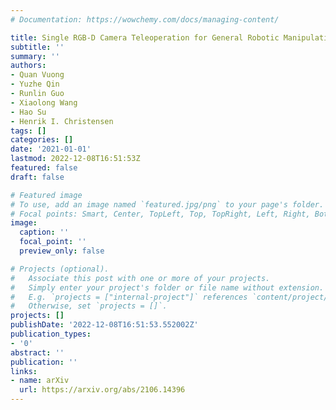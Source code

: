 ```yaml
---
# Documentation: https://wowchemy.com/docs/managing-content/

title: Single RGB-D Camera Teleoperation for General Robotic Manipulation
subtitle: ''
summary: ''
authors:
- Quan Vuong
- Yuzhe Qin
- Runlin Guo
- Xiaolong Wang
- Hao Su
- Henrik I. Christensen
tags: []
categories: []
date: '2021-01-01'
lastmod: 2022-12-08T16:51:53Z
featured: false
draft: false

# Featured image
# To use, add an image named `featured.jpg/png` to your page's folder.
# Focal points: Smart, Center, TopLeft, Top, TopRight, Left, Right, BottomLeft, Bottom, BottomRight.
image:
  caption: ''
  focal_point: ''
  preview_only: false

# Projects (optional).
#   Associate this post with one or more of your projects.
#   Simply enter your project's folder or file name without extension.
#   E.g. `projects = ["internal-project"]` references `content/project/deep-learning/index.md`.
#   Otherwise, set `projects = []`.
projects: []
publishDate: '2022-12-08T16:51:53.552002Z'
publication_types:
- '0'
abstract: ''
publication: ''
links:
- name: arXiv
  url: https://arxiv.org/abs/2106.14396
---
```

